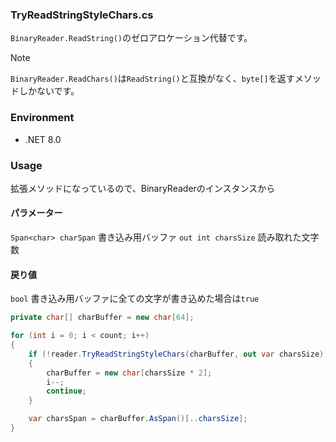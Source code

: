 ### TryReadStringStyleChars.cs
`BinaryReader.ReadString()`のゼロアロケーション代替です。

> [!NOTE]
> `BinaryReader.ReadChars()`は`ReadString()`と互換がなく、`byte[]`を返すメソッドしかないです。

### Environment
- .NET 8.0

### Usage
拡張メソッドになっているので、BinaryReaderのインスタンスから

#### パラメーター
`Span<char> charSpan` 書き込み用バッファ
`out int charsSize` 読み取れた文字数

#### 戻り値
`bool` 書き込み用バッファに全ての文字が書き込めた場合は`true`

```cs
private char[] charBuffer = new char[64];

for (int i = 0; i < count; i++)
{
    if (!reader.TryReadStringStyleChars(charBuffer, out var charsSize))
    {
        charBuffer = new char[charsSize * 2];
        i--;
        continue;
    }

    var charsSpan = charBuffer.AsSpan()[..charsSize];
}
```
<br>